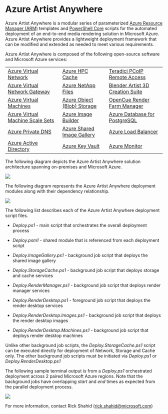 # Azure Artist Anywhere

Azure Artist Anywhere is a modular series of parameterized <a href="https://docs.microsoft.com/en-us/azure/azure-resource-manager/resource-group-overview" target="_blank">Azure Resource Manager (ARM)</a> templates and <a href="https://docs.microsoft.com/en-us/powershell/scripting/overview" target="_blank">PowerShell Core</a> scripts for the automated deployment of an end-to-end media rendering solution in Microsoft Azure. Azure Artist Anywhere provides a lightweight deployment framework that can be modified and extended as needed to meet various requirements.

Azure Artist Anywhere is composed of the following open-source software and Microsoft Azure services:

<table>
    <tr>
        <td>
            <a href="https://docs.microsoft.com/en-us/azure/virtual-network/virtual-networks-overview" target="_blank">Azure Virtual Network</a>
        </td>
        <td>
            <a href="https://docs.microsoft.com/en-us/azure/hpc-cache/hpc-cache-overview" target="_blank">Azure HPC Cache</a>
        </td>
        <td>
            <a href="https://docs.teradici.com/find/product/cloud-access-software" target="_blank">Teradici PCoIP Remote Access</a>
        </td>
    </tr>
    <tr>
        <td>
            <a href="https://docs.microsoft.com/en-us/azure/vpn-gateway/vpn-gateway-about-vpngateways" target="_blank">Azure Virtual Network Gateway</a>
        </td>
        <td>
            <a href="https://docs.microsoft.com/en-us/azure/azure-netapp-files/azure-netapp-files-introduction" target="_blank">Azure NetApp Files</a>
        </td>
        <td>
            <a href="https://www.blender.org/" target="_blank">Blender Artist 3D Creation Suite</a>
        </td>
    </tr>
    <tr>
        <td>
            <a href="https://docs.microsoft.com/en-us/azure/virtual-machines/" target="_blank">Azure Virtual Machines</a>
        </td>
        <td>
            <a href="https://docs.microsoft.com/en-us/azure/storage/blobs/storage-blobs-overview" target="_blank">Azure Object (Blob) Storage</a>
        </td>
        <td>
            <a href="https://www.opencue.io/" target="_blank">OpenCue Render Farm Manager</a>
        </td>
    </tr>
    <tr>
        <td>
            <a href="https://docs.microsoft.com/en-us/azure/virtual-machine-scale-sets/overview" target="_blank">Azure Virtual Machine Scale Sets</a>
        </td>
        <td>
            <a href="https://docs.microsoft.com/en-us/azure/virtual-machines/linux/image-builder-overview" target="_blank">Azure Image Builder</a>
        </td>
        <td>
            <a href="https://docs.microsoft.com/en-us/azure/postgresql/overview" target="_blank">Azure Database for PostgreSQL</a>
        </td>
    </tr>
    <tr>
        <td>
            <a href="https://docs.microsoft.com/en-us/azure/dns/private-dns-overview" target="_blank">Azure Private DNS</a>
        </td>
        <td>
            <a href="https://docs.microsoft.com/en-us/azure/virtual-machines/linux/shared-image-galleries" target="_blank">Azure Shared Image Gallery</a>
        </td>
        <td>
            <a href="https://docs.microsoft.com/en-us/azure/load-balancer/load-balancer-overview" target="_blank">Azure Load Balancer</a>
        </td>
    </tr>
    <tr>
        <td>
            <a href="https://docs.microsoft.com/en-us/azure/active-directory/fundamentals/active-directory-whatis" target="_blank">Azure Active Directory</a>
        </td>
        <td>
            <a href="https://docs.microsoft.com/en-us/azure/key-vault/key-vault-overview" target="_blank">Azure Key Vault</a>
        </td>
        <td>
            <a href="https://docs.microsoft.com/en-us/azure/azure-monitor/" target="_blank">Azure Monitor</a>
        </td>
    </tr>
</table>

The following diagram depicts the Azure Artist Anywhere solution architecture spanning on-premises and Microsoft Azure.

![](https://mediastudio.blob.core.windows.net/bin/ArtistAnywhere-SolutionArchitecture-(05.01.2020).png)

The following diagram represents the Azure Artist Anywhere deployment modules along with their dependency relationship.

![](https://mediastudio.blob.core.windows.net/bin/ArtistAnywhere-ModuleDependency-(05.01.2020).png)

The following list describes each of the Azure Artist Anywhere deployment script files.

* *Deploy.ps1* - main script that orchestrates the overall deployment process

* *Deploy.psm1* - shared module that is referenced from each deployment script

* *Deploy.ImageGallery.ps1* - background job script that deploys the shared image gallery

* *Deploy.StorageCache.ps1* - background job script that deploys storage and cache services

* *Deploy.RenderManager.ps1* - background job script that deploys render manager services

* *Deploy.RenderDesktop.ps1* - foreground job script that deploys the render desktop services

* *Deploy.RenderDesktop.Images.ps1* - background job script that deploys the render desktop images

* *Deploy.RenderDesktop.Machines.ps1* - background job script that deploys render desktop machines

Unlike other background job scripts, the *Deploy.StorageCache.ps1* script can be executed directly for deployment of Network, Storage and Cache only. The other background job scripts must be initiated via *Deploy.ps1* or *Deploy.RenderDesktop.ps1*

The following sample terminal output is from a *Deploy.ps1* orchestrated deployment across 2 paired Microsoft Azure regions. Note that the background jobs have overlapping *start* and *end* times as expected from the parallel deployment process.

![](https://mediastudio.blob.core.windows.net/bin/ArtistAnywhere-Module-Deployment-(05.01.2020).png)

For more information, contact Rick Shahid (rick.shahid@microsoft.com)
